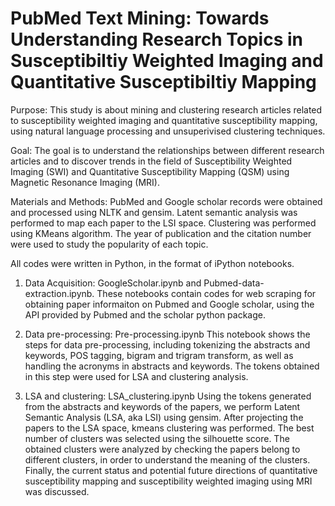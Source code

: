 # PubMed Text Mining: Towards Understanding Research Topics in Susceptibiltiy Weighted Imaging and Quantitative Susceptibiltiy Mapping
Purpose: This study is about mining and clustering research articles related to susceptibility weighted imaging and quantitative susceptibility mapping, using natural language processing and unsuperivised clustering techniques. 

Goal: The goal is to understand the relationships between different research articles and to discover trends in the field of Susceptibility Weighted Imaging (SWI) and Quantitative Susceptibility Mapping (QSM) using Magnetic Resonance Imaging (MRI). 

Materials and Methods: PubMed and Google scholar records were obtained and processed using NLTK and gensim. Latent semantic analysis was performed to map each paper to the LSI space. Clustering was performed using KMeans algorithm. The year of publication and the citation number were used to study the popularity of each topic. 

All codes were written in Python, in the format of iPython notebooks. 

1. Data Acquisition: GoogleScholar.ipynb and Pubmed-data-extraction.ipynb. 
These notebooks contain codes for web scraping for obtaining paper informaiton on Pubmed and Google scholar, using the API provided by Pubmed and the scholar python package.

2. Data pre-processing: Pre-processing.ipynb
This notebook shows the steps for data pre-processing, including tokenizing the abstracts and keywords, POS tagging, bigram and trigram transform, as well as handling the acronyms in abstracts and keywords. The tokens obtained in this step were used for LSA and clustering analysis. 

3. LSA and clustering: LSA_clustering.ipynb
Using the tokens generated from the abstracts and keywords of the papers, we perform Latent Semantic Analysis (LSA, aka LSI) using gensim. After projecting the papers to the LSA space, kmeans clustering was performed. The best number of clusters was selected using the silhouette score. The obtained clusters were analyzed by checking the papers belong to different clusters, in order to understand the meaning of the clusters. Finally, the current status and potential future directions of quantitative susceptibility mapping and susceptibility weighted imaging using MRI was discussed.